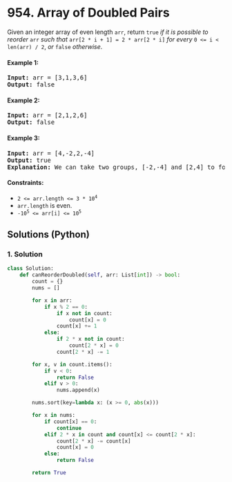 # 954. Array of Doubled Pairs
Given an integer array of even length `arr`, return `true` *if it is possible to reorder* `arr` *such that* `arr[2 * i + 1] = 2 * arr[2 * i]` *for every* `0 <= i < len(arr) / 2`, *or* `false` *otherwise*.

#### Example 1:
<pre>
<strong>Input:</strong> arr = [3,1,3,6]
<strong>Output:</strong> false
</pre>

#### Example 2:
<pre>
<strong>Input:</strong> arr = [2,1,2,6]
<strong>Output:</strong> false
</pre>

#### Example 3:
<pre>
<strong>Input:</strong> arr = [4,-2,2,-4]
<strong>Output:</strong> true
<strong>Explanation:</strong> We can take two groups, [-2,-4] and [2,4] to form [-2,-4,2,4] or [2,4,-2,-4].
</pre>

#### Constraints:
* <code>2 <= arr.length <= 3 * 10<sup>4</sup></code>
* `arr.length` is even.
* <code>-10<sup>5</sup> <= arr[i] <= 10<sup>5</sup></code>

## Solutions (Python)

### 1. Solution
```Python
class Solution:
    def canReorderDoubled(self, arr: List[int]) -> bool:
        count = {}
        nums = []

        for x in arr:
            if x % 2 == 0:
                if x not in count:
                    count[x] = 0
                count[x] += 1
            else:
                if 2 * x not in count:
                    count[2 * x] = 0
                count[2 * x] -= 1

        for x, v in count.items():
            if v < 0:
                return False
            elif v > 0:
                nums.append(x)

        nums.sort(key=lambda x: (x >= 0, abs(x)))

        for x in nums:
            if count[x] == 0:
                continue
            elif 2 * x in count and count[x] <= count[2 * x]:
                count[2 * x] -= count[x]
                count[x] = 0
            else:
                return False

        return True
```
